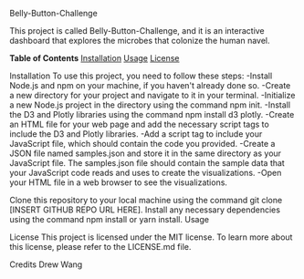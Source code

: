 Belly-Button-Challenge

This project is called Belly-Button-Challenge, and it is an interactive dashboard that explores the microbes that colonize the human navel.

**Table of Contents**
[Installation](#installation)
[Usage](#usage)
[License](#license)

Installation
To use this project, you need to follow these steps:
-Install Node.js and npm on your machine, if you haven't already done so.
-Create a new directory for your project and navigate to it in your terminal.
-Initialize a new Node.js project in the directory using the command npm init.
-Install the D3 and Plotly libraries using the command npm install d3 plotly.
-Create an HTML file for your web page and add the necessary script tags to include the D3 and Plotly libraries.
-Add a script tag to include your JavaScript file, which should contain the code you provided.
-Create a JSON file named samples.json and store it in the same directory as your JavaScript file. The samples.json file should contain the sample data that your           JavaScript code reads and uses to create the visualizations.
-Open your HTML file in a web browser to see the visualizations.

Clone this repository to your local machine using the command git clone [INSERT GITHUB REPO URL HERE].
Install any necessary dependencies using the command npm install or yarn install.
Usage



License
This project is licensed under the MIT license. To learn more about this license, please refer to the LICENSE.md file.

Credits
Drew Wang

